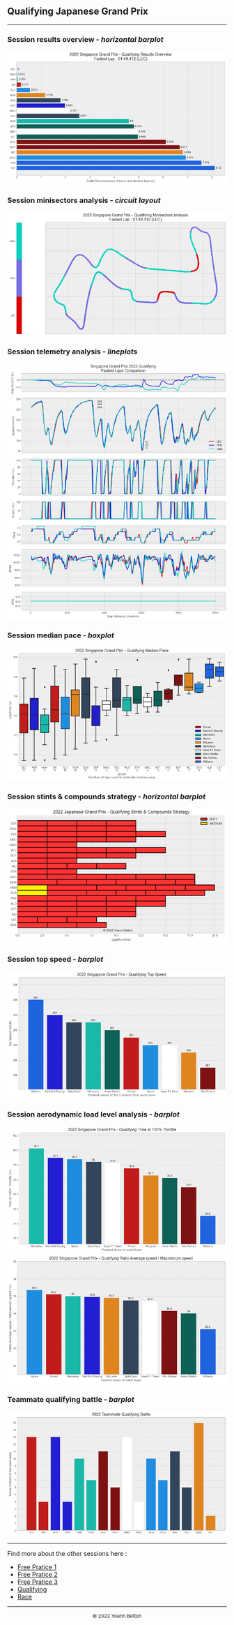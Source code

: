 ## Qualifying Japanese Grand Prix

---

### Session results overview - *horizontal barplot*

<img src="/output/2022-10-09_Japanese_Grand_Prix/qualifying_results_overview_white.png?raw=true"/>

### Session minisectors analysis - *circuit layout*

<img src="/output/2022-10-09_Japanese_Grand_Prix/qualifying_minisectors_analysis_white.png?raw=true"/>

### Session telemetry analysis - *lineplots*

<img src="/output/2022-10-09_Japanese_Grand_Prix/qualifying_telemetry_analysis_white.png?raw=true"/>

### Session median pace - *boxplot*

<img src="/output/2022-10-09_Japanese_Grand_Prix/qualifying_median_pace_white.png?raw=true"/>

### Session stints & compounds strategy - *horizontal barplot*

<img src="/output/2022-10-09_Japanese_Grand_Prix/qualifying_stints_compounds_stategy_white.png?raw=true"/>

### Session top speed - *barplot*

<img src="/output/2022-10-09_Japanese_Grand_Prix/topspeed_qualifying_white.png?raw=true"/>

### Session aerodynamic load level analysis - *barplot*

<img src="/output/2022-10-09_Japanese_Grand_Prix/qualifying_maximum_throttle_white.png?raw=true"/>

<img src="/output/2022-10-09_Japanese_Grand_Prix/qualifying_speed_ratio_white.png?raw=true"/>

### Teammate qualifying battle - *barplot*

<img src="/output/2022-10-09_Japanese_Grand_Prix/teammates_qualifying_battle_white.png?raw=true"/>

--- 

Find more about the other sessions here :
  - [Free Pratice 1](/page/FP1/2022-10-09_Japanese_Grand_Prix)  
  - [Free Pratice 2](/page/FP2/2022-10-09_Japanese_Grand_Prix) 
  - [Free Pratice 3](/page/FP3/2022-10-09_Japanese_Grand_Prix)
  - [Qualifying](/page/Qualifying/2022-10-09_Japanese_Grand_Prix) 
  - [Race](/page/Race/2022-10-09_Japanese_Grand_Prix)

---

<div style="text-align: center">
  <p style="font-size:11px">&copy; 2022 Yoann Betton</p>
</div>

<!-- ---

<p style="font-size:11px">Page generated from <a href="https://github.com/yoannbtn/yoannbtn.github.io">github.com/yoannbtn</a>.</p> -->